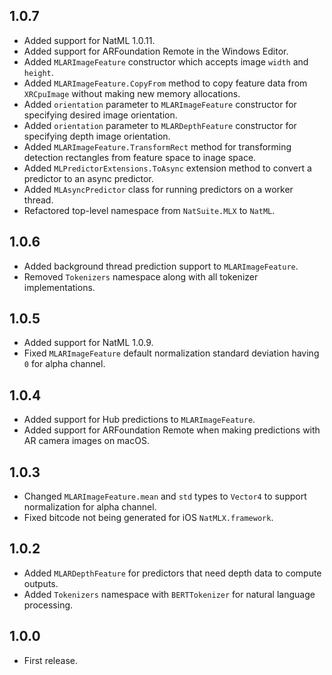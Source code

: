 ## 1.0.7
+ Added support for NatML 1.0.11.
+ Added support for ARFoundation Remote in the Windows Editor.
+ Added `MLARImageFeature` constructor which accepts image `width` and `height`.
+ Added `MLARImageFeature.CopyFrom` method to copy feature data from `XRCpuImage` without making new memory allocations.
+ Added `orientation` parameter to `MLARImageFeature` constructor for specifying desired image orientation.
+ Added `orientation` parameter to `MLARDepthFeature` constructor for specifying depth image orientation.
+ Added `MLARImageFeature.TransformRect` method for transforming detection rectangles from feature space to inage space.
+ Added `MLPredictorExtensions.ToAsync` extension method to convert a predictor to an async predictor.
+ Added `MLAsyncPredictor` class for running predictors on a worker thread.
+ Refactored top-level namespace from `NatSuite.MLX` to `NatML`.

## 1.0.6
+ Added background thread prediction support to `MLARImageFeature`.
+ Removed `Tokenizers` namespace along with all tokenizer implementations.

## 1.0.5
+ Added support for NatML 1.0.9.
+ Fixed `MLARImageFeature` default normalization standard deviation having `0` for alpha channel.

## 1.0.4
+ Added support for Hub predictions to `MLARImageFeature`.
+ Added support for ARFoundation Remote when making predictions with AR camera images on macOS.

## 1.0.3
+ Changed `MLARImageFeature.mean` and `std` types to `Vector4` to support normalization for alpha channel.
+ Fixed bitcode not being generated for iOS `NatMLX.framework`.

## 1.0.2
+ Added `MLARDepthFeature` for predictors that need depth data to compute outputs.
+ Added `Tokenizers` namespace with `BERTTokenizer` for natural language processing.

## 1.0.0
+ First release.